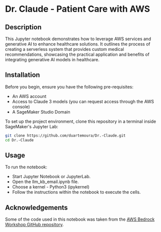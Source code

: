 # Dr. Claude - Patient Care with AWS

## Description
This Jupyter notebook demonstrates how to leverage AWS services and generative AI to enhance healthcare solutions. It outlines the process of creating a serverless system that provides custom medical recommendations, showcasing the practical application and benefits of integrating generative AI models in healthcare.

## Installation

Before you begin, ensure you have the following pre-requisites:
- An AWS account
- Access to Claude 3 models (you can request access through the AWS console)
- A SageMaker Studio Domain

To set up the project environment, clone this repository in a terminal inside SageMaker's Jupyter Lab:

```bash
git clone https://github.com/duartemoura/Dr.-Claude.git
cd Dr.-Claude
```
## Usage 

To run the notebook:

- Start Jupyter Notebook or JupyterLab.
- Open the llm_kb_email.ipynb file.
- Choose a kernel - Python3 (ipykernel)
- Follow the instructions within the notebook to execute the cells.

## Acknowledgements 

Some of the code used in this notebook was taken from the [AWS Bedrock Workshop GitHub repository](https://github.com/aws-samples/amazon-bedrock-workshop/tree/main/02_KnowledgeBases_and_RAG). 
